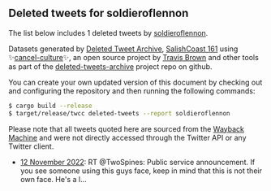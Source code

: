 ## Deleted tweets for soldieroflennon

The list below includes 1 deleted tweets by
[soldieroflennon](https://twitter.com/soldieroflennon).



Datasets generated by [Deleted Tweet Archive](https://twitter.com/deletedtweet161), 
[SalishCoast 161](https://twitter.com/SalishCoastA) using 
✨[cancel-culture](https://github.com/travisbrown/cancel-culture)✨, an open source project by 
[Travis Brown](https://twitter.com/travisbrown) and other tools as part of the 
[deleted-tweets-archive](https://github.com/salcoast/deleted-tweets-archive/) project repo on github.

You can create your own updated version of this document by checking out and configuring the
repository and then running the following commands:

```bash
$ cargo build --release
$ target/release/twcc deleted-tweets --report soldieroflennon
```

Please note that all tweets quoted here are sourced from the
[Wayback Machine](https://web.archive.org) and were not directly accessed through the Twitter API or
any Twitter client.

* [12 November 2022](https://web.archive.org/web/20221112113451/https://twitter.com/SoldierOfLennon/status/1591394086983958528): RT @TwoSpines: Public service announcement. If you see someone using this guys face, keep in mind that this is not their own face. He's a l… <!--1591394086983958528-->
